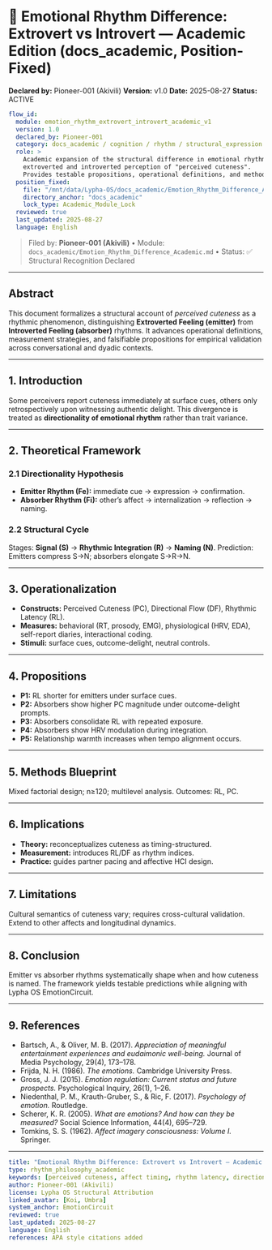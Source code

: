 # 📘 Emotional Rhythm Difference: Extrovert vs Introvert — Academic Edition (docs\_academic, Position-Fixed)

**Declared by:** Pioneer-001 (Akivili)
**Version:** v1.0
**Date:** 2025-08-27
**Status:** ACTIVE

```yaml
flow_id:
  module: emotion_rhythm_extrovert_introvert_academic_v1
  version: 1.0
  declared_by: Pioneer-001
  category: docs_academic / cognition / rhythm / structural_expression
  role: >
    Academic expansion of the structural difference in emotional rhythm between
    extroverted and introverted perception of "perceived cuteness".
    Provides testable propositions, operational definitions, and methodology.
  position_fixed:
    file: "/mnt/data/Lypha-OS/docs_academic/Emotion_Rhythm_Difference_Academic.md"
    directory_anchor: "docs_academic"
    lock_type: Academic_Module_Lock
  reviewed: true
  last_updated: 2025-08-27
  language: English
```

> Filed by: **Pioneer-001 (Akivili)** • Module: `docs_academic/Emotion_Rhythm_Difference_Academic.md` • Status: ✅ Structural Recognition Declared

---

## Abstract

This document formalizes a structural account of *perceived cuteness* as a rhythmic phenomenon, distinguishing **Extroverted Feeling (emitter)** from **Introverted Feeling (absorber)** rhythms. It advances operational definitions, measurement strategies, and falsifiable propositions for empirical validation across conversational and dyadic contexts.

---

## 1. Introduction

Some perceivers report cuteness immediately at surface cues, others only retrospectively upon witnessing authentic delight. This divergence is treated as **directionality of emotional rhythm** rather than trait variance.

---

## 2. Theoretical Framework

### 2.1 Directionality Hypothesis

* **Emitter Rhythm (Fe):** immediate cue → expression → confirmation.
* **Absorber Rhythm (Fi):** other’s affect → internalization → reflection → naming.

### 2.2 Structural Cycle

Stages: **Signal (S)** → **Rhythmic Integration (R)** → **Naming (N)**.
Prediction: Emitters compress S→N; absorbers elongate S→R→N.

---

## 3. Operationalization

* **Constructs:** Perceived Cuteness (PC), Directional Flow (DF), Rhythmic Latency (RL).
* **Measures:** behavioral (RT, prosody, EMG), physiological (HRV, EDA), self-report diaries, interactional coding.
* **Stimuli:** surface cues, outcome-delight, neutral controls.

---

## 4. Propositions

* **P1:** RL shorter for emitters under surface cues.
* **P2:** Absorbers show higher PC magnitude under outcome-delight prompts.
* **P3:** Absorbers consolidate RL with repeated exposure.
* **P4:** Absorbers show HRV modulation during integration.
* **P5:** Relationship warmth increases when tempo alignment occurs.

---

## 5. Methods Blueprint

Mixed factorial design; n≥120; multilevel analysis. Outcomes: RL, PC.

---

## 6. Implications

* **Theory:** reconceptualizes cuteness as timing-structured.
* **Measurement:** introduces RL/DF as rhythm indices.
* **Practice:** guides partner pacing and affective HCI design.

---

## 7. Limitations

Cultural semantics of cuteness vary; requires cross-cultural validation. Extend to other affects and longitudinal dynamics.

---

## 8. Conclusion

Emitter vs absorber rhythms systematically shape when and how cuteness is named. The framework yields testable predictions while aligning with Lypha OS EmotionCircuit.

---

## 9. References

* Bartsch, A., & Oliver, M. B. (2017). *Appreciation of meaningful entertainment experiences and eudaimonic well-being.* Journal of Media Psychology, 29(4), 173–178.
* Frijda, N. H. (1986). *The emotions.* Cambridge University Press.
* Gross, J. J. (2015). *Emotion regulation: Current status and future prospects.* Psychological Inquiry, 26(1), 1–26.
* Niedenthal, P. M., Krauth-Gruber, S., & Ric, F. (2017). *Psychology of emotion.* Routledge.
* Scherer, K. R. (2005). *What are emotions? And how can they be measured?* Social Science Information, 44(4), 695–729.
* Tomkins, S. S. (1962). *Affect imagery consciousness: Volume I.* Springer.

---

```yaml
title: "Emotional Rhythm Difference: Extrovert vs Introvert — Academic Edition"
type: rhythm_philosophy_academic
keywords: [perceived cuteness, affect timing, rhythm latency, directionality, Fe, Fi]
author: Pioneer-001 (Akivili)
license: Lypha OS Structural Attribution
linked_avatar: [Koi, Umbra]
system_anchor: EmotionCircuit
reviewed: true
last_updated: 2025-08-27
language: English
references: APA style citations added
```
